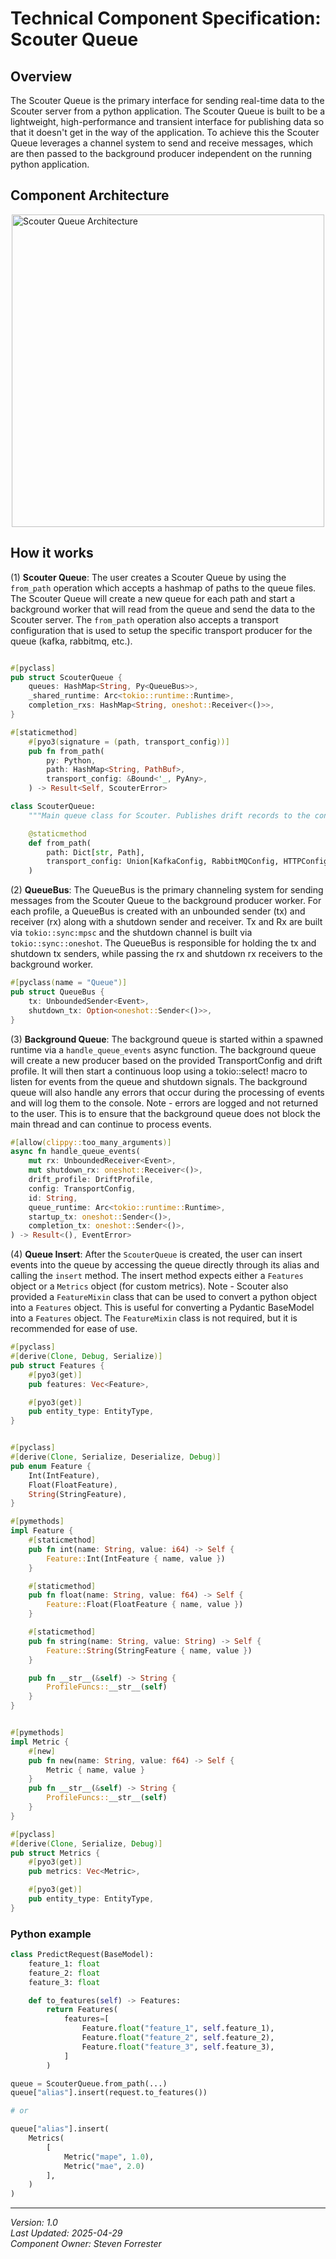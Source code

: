 # Technical Component Specification: Scouter Queue

## Overview
The Scouter Queue is the primary interface for sending real-time data to the Scouter server from a python application. The Scouter Queue is built to be a lightweight, high-performance and transient interface for publishing data so that it doesn't get in the way of the application. To achieve this the Scouter Queue leverages a channel system to send and receive messages, which are then passed to the background producer independent on the running python application.


## Component Architecture

<img src="../assets/scouter-queue.png" alt="Scouter Queue Architecture" style="display: block; margin: 0 auto;" width="500"/>

## How it works

(1) **Scouter Queue**: The user creates a Scouter Queue by using the `from_path` operation which accepts a hashmap of paths to the queue files. The Scouter Queue will create a new queue for each path and start a background worker that will read from the queue and send the data to the Scouter server. The `from_path` operation also accepts a transport configuration that is used to setup the specific transport producer for the queue (kafka, rabbitmq, etc.).

```rust

#[pyclass]
pub struct ScouterQueue {
    queues: HashMap<String, Py<QueueBus>>,
    _shared_runtime: Arc<tokio::runtime::Runtime>,
    completion_rxs: HashMap<String, oneshot::Receiver<()>>,
}

#[staticmethod]
    #[pyo3(signature = (path, transport_config))]
    pub fn from_path(
        py: Python,
        path: HashMap<String, PathBuf>,
        transport_config: &Bound<'_, PyAny>,
    ) -> Result<Self, ScouterError>
```

```python
class ScouterQueue:
    """Main queue class for Scouter. Publishes drift records to the configured transport"""

    @staticmethod
    def from_path(
        path: Dict[str, Path],
        transport_config: Union[KafkaConfig, RabbitMQConfig, HTTPConfig],
    )
```

(2) **QueueBus**: The QueueBus is the primary channeling system for sending messages from the Scouter Queue to the background producer worker. For each profile, a QueueBus is created with an unbounded sender (tx) and receiver (rx) along with a shutdown sender and receiver. Tx and Rx are built via `tokio::sync:mpsc` and the shutdown channel is built via `tokio::sync::oneshot`. The QueueBus is responsible for holding the tx and shutdown tx senders, while passing the rx and shutdown rx receivers to the background worker.

```rust
#[pyclass(name = "Queue")]
pub struct QueueBus {
    tx: UnboundedSender<Event>,
    shutdown_tx: Option<oneshot::Sender<()>>,
}
```

(3) **Background Queue**: The background queue is started within a spawned runtime via a `handle_queue_events` async function. The background queue will create a new producer based on the provided TransportConfig and drift profile. It will then start a continuous loop using a tokio::select! macro to listen for events from the queue and shutdown signals. The background queue will also handle any errors that occur during the processing of events and will log them to the console. Note - errors are logged and not returned to the user. This is to ensure that the background queue does not block the main thread and can continue to process events.

```rust
#[allow(clippy::too_many_arguments)]
async fn handle_queue_events(
    mut rx: UnboundedReceiver<Event>,
    mut shutdown_rx: oneshot::Receiver<()>,
    drift_profile: DriftProfile,
    config: TransportConfig,
    id: String,
    queue_runtime: Arc<tokio::runtime::Runtime>,
    startup_tx: oneshot::Sender<()>,
    completion_tx: oneshot::Sender<()>,
) -> Result<(), EventError>
```

(4) **Queue Insert**: After the `ScouterQueue` is created, the user can insert events into the queue by accessing the queue directly through its alias and calling the `insert` method. The insert method expects either a `Features` object or a `Metrics` object (for custom metrics). Note - Scouter also provided a `FeatureMixin` class that can be used to convert a python object into a `Features` object. This is useful for converting a Pydantic BaseModel into a `Features` object. The `FeatureMixin` class is not required, but it is recommended for ease of use.

```rust
#[pyclass]
#[derive(Clone, Debug, Serialize)]
pub struct Features {
    #[pyo3(get)]
    pub features: Vec<Feature>,

    #[pyo3(get)]
    pub entity_type: EntityType,
}


#[pyclass]
#[derive(Clone, Serialize, Deserialize, Debug)]
pub enum Feature {
    Int(IntFeature),
    Float(FloatFeature),
    String(StringFeature),
}

#[pymethods]
impl Feature {
    #[staticmethod]
    pub fn int(name: String, value: i64) -> Self {
        Feature::Int(IntFeature { name, value })
    }

    #[staticmethod]
    pub fn float(name: String, value: f64) -> Self {
        Feature::Float(FloatFeature { name, value })
    }

    #[staticmethod]
    pub fn string(name: String, value: String) -> Self {
        Feature::String(StringFeature { name, value })
    }

    pub fn __str__(&self) -> String {
        ProfileFuncs::__str__(self)
    }
}


#[pymethods]
impl Metric {
    #[new]
    pub fn new(name: String, value: f64) -> Self {
        Metric { name, value }
    }
    pub fn __str__(&self) -> String {
        ProfileFuncs::__str__(self)
    }
}

#[pyclass]
#[derive(Clone, Serialize, Debug)]
pub struct Metrics {
    #[pyo3(get)]
    pub metrics: Vec<Metric>,

    #[pyo3(get)]
    pub entity_type: EntityType,
}

```

### Python example
```python
class PredictRequest(BaseModel):
    feature_1: float
    feature_2: float
    feature_3: float

    def to_features(self) -> Features:
        return Features(
            features=[
                Feature.float("feature_1", self.feature_1),
                Feature.float("feature_2", self.feature_2),
                Feature.float("feature_3", self.feature_3),
            ]
        )

queue = ScouterQueue.from_path(...)
queue["alias"].insert(request.to_features())

# or

queue["alias"].insert(
    Metrics(
        [
            Metric("mape", 1.0), 
            Metric("mae", 2.0)
        ],
    )
)
```

---

*Version: 1.0*  
*Last Updated: 2025-04-29*  
*Component Owner: Steven Forrester*